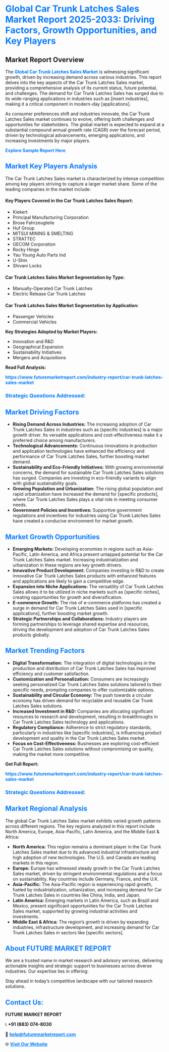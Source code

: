 <h1 style="color: #007BFF;">Global Car Trunk Latches Sales Market Report 2025-2033: Driving Factors, Growth Opportunities, and Key Players</h1>

<section id="overview">
<h2>Market Report Overview</h2>
<p>The <a href="https://www.futuremarketreport.com/industry-report/car-trunk-latches-sales-market" style="color: #007BFF; text-decoration: none;"><strong>Global Car Trunk Latches Sales Market</strong></a> is witnessing significant growth, driven by increasing demand across various industries. This report delves into the key aspects of the Car Trunk Latches Sales market, providing a comprehensive analysis of its current status, future potential, and challenges. The demand for Car Trunk Latches Sales has surged due to its wide-ranging applications in industries such as [insert industries], making it a critical component in modern-day [applications].</p>
<p>As consumer preferences shift and industries innovate, the Car Trunk Latches Sales market continues to evolve, offering both challenges and opportunities for stakeholders. The global market is expected to expand at a substantial compound annual growth rate (CAGR) over the forecast period, driven by technological advancements, emerging applications, and increasing investments by major players.</p>
</section>

<section id="overview">
<p><a href="https://www.futuremarketreport.com/request-sample/reportId=103569" style="color: #007BFF; text-decoration: none;"><strong>Explore Sample Report Here</strong></a></p>
</section>

<section id="key-players">
<h2 style="color: #007BFF;">Market Key Players Analysis</h2>
<p>The Car Trunk Latches Sales market is characterized by intense competition among key players striving to capture a larger market share. Some of the leading companies in the market include:</p>
<h4>Key Players Covered in the Car Trunk Latches Sales Report:</h4>
<ul><li>Kiekert</li><li>Principal Manufacturing Corporation</li><li>Brose Fahrzeugteile</li><li>Huf Group</li><li>MITSUI MINING &amp; SMELTING</li><li>STRATTEC</li><li>GECOM Corporation</li><li>Rocky Hinge</li><li>Yau Young Auto Parts Ind</li><li>U-Shin</li><li>Shivani Locks</li></ul>
<h4>Car Trunk Latches Sales Market Segmentation by Type:</h4>
<ul><li>Manually-Operated Car Trunk Latches</li><li>Electric Release Car Trunk Latches</li></ul>

<h4>Car Trunk Latches Sales Market Segmentation by Application:</h4>
<ul><li>Passenger Vehicles</li><li>Commercial Vehicles</li></ul>
<p><strong>Key Strategies Adopted by Market Players:</strong></p>
<ul>
<li>Innovation and R&D</li>
<li>Geographical Expansion</li>
<li>Sustainability Initiatives</li>
<li>Mergers and Acquisitions</li>
</ul>
</section>

<section>
<p><strong>Read Full Analysis: </strong></p><a href="https://www.futuremarketreport.com/industry-report/car-trunk-latches-sales-market" style="color: #007BFF; text-decoration: none;"><strong>https://www.futuremarketreport.com/industry-report/car-trunk-latches-sales-market</strong></a>
<h3 style="color: #007BFF;">Strategic Questions Addressed:</h3>
</section>

<section id="driving-factors">
<h2 style="color: #007BFF;">Market Driving Factors</h2>
<ul>
<li><strong>Rising Demand Across Industries:</strong> The increasing adoption of Car Trunk Latches Sales in industries such as [specific industries] is a major growth driver. Its versatile applications and cost-effectiveness make it a preferred choice among manufacturers.</li>
<li><strong>Technological Advancements:</strong> Continuous innovations in production and application technologies have enhanced the efficiency and performance of Car Trunk Latches Sales, further boosting market demand.</li>
<li><strong>Sustainability and Eco-Friendly Initiatives:</strong> With growing environmental concerns, the demand for sustainable Car Trunk Latches Sales solutions has surged. Companies are investing in eco-friendly variants to align with global sustainability goals.</li>
<li><strong>Growing Population and Urbanization:</strong> The rising global population and rapid urbanization have increased the demand for [specific products], where Car Trunk Latches Sales plays a vital role in meeting consumer needs.</li>
<li><strong>Government Policies and Incentives:</strong> Supportive government regulations and incentives for industries using Car Trunk Latches Sales have created a conducive environment for market growth.</li>
</ul>
</section>

<section id="growth-opportunities">
<h2 style="color: #007BFF;">Market Growth Opportunities</h2>
<ul>
<li><strong>Emerging Markets:</strong> Developing economies in regions such as Asia-Pacific, Latin America, and Africa present untapped potential for the Car Trunk Latches Sales market. Increasing industrialization and urbanization in these regions are key growth drivers.</li>
<li><strong>Innovative Product Development:</strong> Companies investing in R&D to create innovative Car Trunk Latches Sales products with enhanced features and applications are likely to gain a competitive edge.</li>
<li><strong>Expansion into Niche Applications:</strong> The versatility of Car Trunk Latches Sales allows it to be utilized in niche markets such as [specific niches], creating opportunities for growth and diversification.</li>
<li><strong>E-commerce Growth:</strong> The rise of e-commerce platforms has created a surge in demand for Car Trunk Latches Sales used in [specific applications], further boosting market growth.</li>
<li><strong>Strategic Partnerships and Collaborations:</strong> Industry players are forming partnerships to leverage shared expertise and resources, driving the development and adoption of Car Trunk Latches Sales products globally.</li>
</ul>
</section>

<section id="trending-factors">
<h2 style="color: #007BFF;">Market Trending Factors</h2>
<ul>
<li><strong>Digital Transformation:</strong> The integration of digital technologies in the production and distribution of Car Trunk Latches Sales has improved efficiency and customer satisfaction.</li>
<li><strong>Customization and Personalization:</strong> Consumers are increasingly seeking personalized Car Trunk Latches Sales solutions tailored to their specific needs, prompting companies to offer customizable options.</li>
<li><strong>Sustainability and Circular Economy:</strong> The push towards a circular economy has driven demand for recyclable and reusable Car Trunk Latches Sales solutions.</li>
<li><strong>Increased Investment in R&D:</strong> Companies are allocating significant resources to research and development, resulting in breakthroughs in Car Trunk Latches Sales technology and applications.</li>
<li><strong>Regulatory Compliance:</strong> Adherence to strict regulatory standards, particularly in industries like [specific industries], is influencing product development and quality in the Car Trunk Latches Sales market.</li>
<li><strong>Focus on Cost-Effectiveness:</strong> Businesses are exploring cost-efficient Car Trunk Latches Sales solutions without compromising on quality, making the market more competitive.</li>
</ul>
</section>

<section>
<p><strong>Get Full Report: </strong></p><a href="https://www.futuremarketreport.com/industry-report/car-trunk-latches-sales-market" style="color: #007BFF; text-decoration: none;"><strong>https://www.futuremarketreport.com/industry-report/car-trunk-latches-sales-market</strong></a>
<h3 style="color: #007BFF;">Strategic Questions Addressed:</h3>
</section>


<section id="regional-analysis">
<h2 style="color: #007BFF;">Market Regional Analysis</h2>
<p>The global Car Trunk Latches Sales market exhibits varied growth patterns across different regions. The key regions analyzed in this report include North America, Europe, Asia-Pacific, Latin America, and the Middle East & Africa:</p>
<ul>
<li><strong>North America:</strong> This region remains a dominant player in the Car Trunk Latches Sales market due to its advanced industrial infrastructure and high adoption of new technologies. The U.S. and Canada are leading markets in this region.</li>
<li><strong>Europe:</strong> Europe has witnessed steady growth in the Car Trunk Latches Sales market, driven by stringent environmental regulations and a focus on sustainability. Key countries include Germany, France, and the U.K.</li>
<li><strong>Asia-Pacific:</strong> The Asia-Pacific region is experiencing rapid growth, fueled by industrialization, urbanization, and increasing demand for Car Trunk Latches Sales in countries like China, India, and Japan.</li>
<li><strong>Latin America:</strong> Emerging markets in Latin America, such as Brazil and Mexico, present significant opportunities for the Car Trunk Latches Sales market, supported by growing industrial activities and investments.</li>
<li><strong>Middle East & Africa:</strong> The region’s growth is driven by expanding industries, infrastructure development, and increasing demand for Car Trunk Latches Sales in sectors like [specific sectors].</li>
</ul>
</section>

<footer>
<h2 style="color: #007BFF;">About FUTURE MARKET REPORT</h2>
<p>We are a trusted name in market research and advisory services, delivering actionable insights and strategic support to businesses across diverse industries. Our expertise lies in offering:</p>

<p>Stay ahead in today’s competitive landscape with our tailored research solutions.</p>

<h2 style="color: #007BFF;">Contact Us:</h2>
<p><strong>FUTURE MARKET REPORT</strong></p>
<p>📞 <strong>+91 (883) 074-8030</strong></p>
<p>📧 <strong><a href="mailto:help@futuremarketreport.com" style="color: #007BFF;">help@futuremarketreport.com</a></strong></p>
<p>🌐 <strong><a href="https://www.futuremarketreport.com/" style="color: #007BFF;">Visit Our Website</a></strong></p>
</footer>